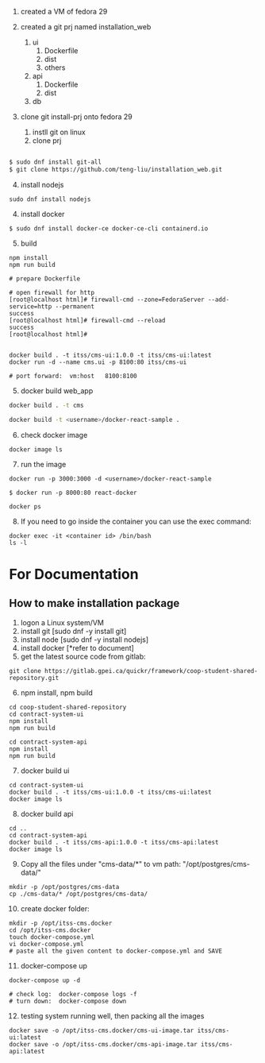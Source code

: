

1. created a VM of fedora 29
2. created a git prj named installation_web
   1. ui
      1. Dockerfile
      2. dist
      3. others
   2. api
      1. Dockerfile
      2. dist
   3. db

3. clone git install-prj onto fedora 29
   1. instll git on linux
   2. clone prj
~~~sh

$ sudo dnf install git-all
$ git clone https://github.com/teng-liu/installation_web.git

~~~

4. install nodejs
~~~
sudo dnf install nodejs
~~~

4. install docker
~~~
$ sudo dnf install docker-ce docker-ce-cli containerd.io
~~~

5. build
~~~
npm install
npm run build

# prepare Dockerfile

# open firewall for http
[root@localhost html]# firewall-cmd --zone=FedoraServer --add-service=http --permanent
success
[root@localhost html]# firewall-cmd --reload
success
[root@localhost html]#


docker build . -t itss/cms-ui:1.0.0 -t itss/cms-ui:latest  
docker run -d --name cms.ui -p 8100:80 itss/cms-ui

# port forward:  vm:host   8100:8100

~~~





5. docker build web_app
~~~sh
docker build . -t cms

docker build -t <username>/docker-react-sample .
~~~

6. check docker image
~~~
docker image ls
~~~

7. run the image
~~~
docker run -p 3000:3000 -d <username>/docker-react-sample

$ docker run -p 8000:80 react-docker

docker ps
~~~

8. If you need to go inside the container you can use the exec command:
~~~
docker exec -it <container id> /bin/bash
ls -l
~~~




For Documentation
=================

How to make installation package
--------------------------------
1. logon a Linux system/VM
2. install git [sudo dnf -y install git]
3. install node [sudo dnf -y install nodejs]
4. install docker [*refer to document]
5. get the latest source code from gitlab:
```
git clone https://gitlab.gpei.ca/quickr/framework/coop-student-shared-repository.git
```
6. npm install, npm build
```
cd coop-student-shared-repository
cd contract-system-ui
npm install
npm run build

cd contract-system-api
npm install
npm run build

```
7. docker build ui
```
cd contract-system-ui
docker build . -t itss/cms-ui:1.0.0 -t itss/cms-ui:latest  
docker image ls
```

8. docker build api
```
cd ..
cd contract-system-api
docker build . -t itss/cms-api:1.0.0 -t itss/cms-api:latest
docker image ls
```
9. Copy all the files under "cms-data/*" to vm path: "/opt/postgres/cms-data/"
~~~
mkdir -p /opt/postgres/cms-data
cp ./cms-data/* /opt/postgres/cms-data/
~~~

10. create docker folder:
~~~
mkdir -p /opt/itss-cms.docker
cd /opt/itss-cms.docker
touch docker-compose.yml
vi docker-compose.yml
# paste all the given content to docker-compose.yml and SAVE
~~~

11. docker-compose up
~~~
docker-compose up -d

# check log:  docker-compose logs -f
# turn down:  docker-compose down
~~~

12. testing system running well, then packing all the images
~~~
docker save -o /opt/itss-cms.docker/cms-ui-image.tar itss/cms-ui:latest
docker save -o /opt/itss-cms.docker/cms-api-image.tar itss/cms-api:latest
~~~